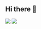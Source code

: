 ## Hi there 👋
<img src="https://img.shields.io/badge/notion-000000?style=flat-square&logo=Instagram&logoColor=white&link=https://www.notion.so/Back-End-Java-Oracle-DB-94495957a2344487a2b7c8ae993c9c0d?pvs=4"/> <img src="https://img.shields.io/badge/Instagram-E4405F?style=flat-square&logo=Instagram&logoColor=white&link=http://www.instagram.com/minmonade"/>





<!--
**JEONGMIN0000/JEONGMIN0000** is a ✨ _special_ ✨ repository because its `README.md` (this file) appears on your GitHub profile.

Here are some ideas to get you started:

- 🔭 I’m currently working on ...
- 🌱 I’m currently learning ...
- 👯 I’m looking to collaborate on ...
- 🤔 I’m looking for help with ...
- 💬 Ask me about ...
- 📫 How to reach me: ...
- 😄 Pronouns: ...
- ⚡ Fun fact: ...
-->

